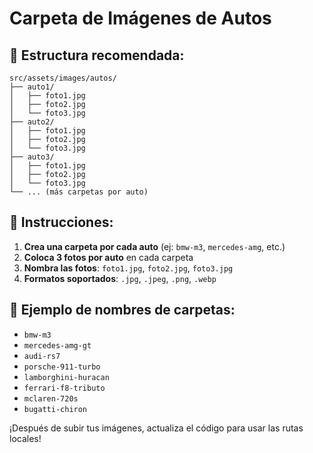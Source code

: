 # Carpeta de Imágenes de Autos

## 📁 Estructura recomendada:

```
src/assets/images/autos/
├── auto1/
│   ├── foto1.jpg
│   ├── foto2.jpg
│   └── foto3.jpg
├── auto2/
│   ├── foto1.jpg
│   ├── foto2.jpg
│   └── foto3.jpg
├── auto3/
│   ├── foto1.jpg
│   ├── foto2.jpg
│   └── foto3.jpg
└── ... (más carpetas por auto)
```

## 🚗 **Instrucciones:**

1. **Crea una carpeta por cada auto** (ej: `bmw-m3`, `mercedes-amg`, etc.)
2. **Coloca 3 fotos por auto** en cada carpeta
3. **Nombra las fotos**: `foto1.jpg`, `foto2.jpg`, `foto3.jpg`
4. **Formatos soportados**: `.jpg`, `.jpeg`, `.png`, `.webp`

## 📝 **Ejemplo de nombres de carpetas:**
- `bmw-m3`
- `mercedes-amg-gt`
- `audi-rs7`
- `porsche-911-turbo`
- `lamborghini-huracan`
- `ferrari-f8-tributo`
- `mclaren-720s`
- `bugatti-chiron`

¡Después de subir tus imágenes, actualiza el código para usar las rutas locales!